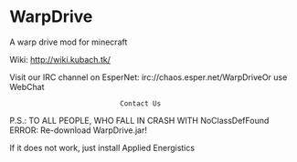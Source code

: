 WarpDrive
=========

A warp drive mod for minecraft

Wiki:
http://wiki.kubach.tk/

Visit our IRC channel on EsperNet: irc://chaos.esper.net/WarpDriveOr use WebChat

                               Contact Us
P.S.:
TO ALL PEOPLE, WHO FALL IN CRASH WITH NoClassDefFound ERROR:
Re-download WarpDrive.jar!

If it does not work, just install Applied Energistics
